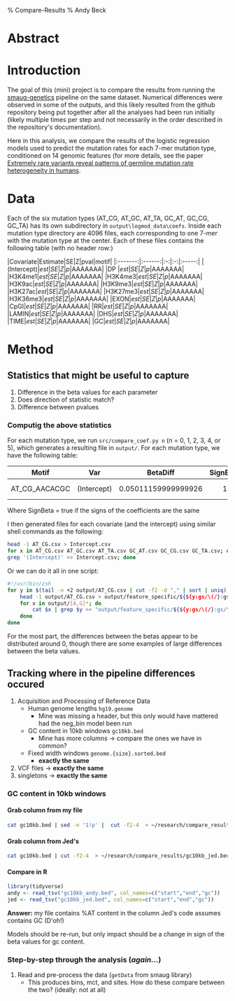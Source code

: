 % Compare-Results
% Andy Beck

# Abstract

# Introduction

The goal of this (mini) project is to compare the results from running the [smaug-genetics](http://github.com/carjed/smaug-genetics) pipeline
on the same dataset. Numerical differences were observed in some of the outputs, and this likely resulted from the github repository being put together
after all the analyses had been run initially (likely multiple times per step and not necessarily in the order described in the repository's documentation).

Here in this analysis, we compare the results of the logistic regression models used to predict the mutation rates for each 7-mer mutation type, conditioned
on 14 genomic features (for more details, see the paper [Extremely rare variants reveal patterns of germline mutation rate heterogeneity in humans](https://www.nature.com/articles/s41467-018-05936-5).

# Data
Each of the six mutation types (AT\_CG, AT\_GC, AT\_TA, GC\_AT, GC\_CG, GC\_TA) has its own subdirectory in `output\logmod_data\coefs`. Inside each mutation type directory are 
4096 files, each corresponding to one 7-mer with the mutation type at the center. Each of these files contains the following table (with no header row:)

|Covariate|Estimate|SE|Z|pval|motif|
|:-------:|:------:|:-:|:-:|:-----:|
|(Intercept)|*est*|*SE*|*Z*|*p*|AAAAAAA|
|DP       |*est*|*SE*|*Z*|*p*|AAAAAAA|
|H3K4me1|*est*|*SE*|*Z*|*p*|AAAAAAA|
|H3K4me3|*est*|*SE*|*Z*|*p*|AAAAAAA|
|H3K9ac|*est*|*SE*|*Z*|*p*|AAAAAAA|
|H3K9me3|*est*|*SE*|*Z*|*p*|AAAAAAA|
|H3K27ac|*est*|*SE*|*Z*|*p*|AAAAAAA|
|H3K27me3|*est*|*SE*|*Z*|*p*|AAAAAAA|
|H3K36me3|*est*|*SE*|*Z*|*p*|AAAAAAA|
|EXON|*est*|*SE*|*Z*|*p*|AAAAAAA|
|CpGI|*est*|*SE*|*Z*|*p*|AAAAAAA|
|RR|*est*|*SE*|*Z*|*p*|AAAAAAA|
|LAMIN|*est*|*SE*|*Z*|*p*|AAAAAAA|
|DHS|*est*|*SE*|*Z*|*p*|AAAAAAA|
|TIME|*est*|*SE*|*Z*|*p*|AAAAAAA|
|GC|*est*|*SE*|*Z*|*p*|AAAAAAA|


# Method

## Statistics that might be useful to capture

1. Difference in the beta values for each parameter
2. Does direction of statistic match?
3. Difference between pvalues

### Computig the above statistics

For each mutation type, we run `src/compare_coef.py n` (n = 0, 1, 2, 3, 4, or 5), which generates a resulting file in `output/`. For each mutation type, we have the following table:

|Motif|Var|BetaDiff|SignBeta|PDiff|
|:---:|:-:|:------:|:------:|:---:|
|AT\_CG\_AACACGC|(Intercept)|0.05011159999999926|1|5.348999999999999e-05|

Where SignBeta = true if the signs of the coefficients are the same

I then generated files for each covariate (and the intercept) using similar shell commands as the following:

```bash
head -1 AT_CG.csv > Intercept.csv
for x in AT_CG.csv AT_GC.csv AT_TA.csv GC_AT.csv GC_CG.csv GC_TA.csv; do cat $x | \
grep '(Intercept)' >> Intercept.csv; done
```

Or we can do it all in one script:

```bash
#!/usr/bin/zsh
for y in $(tail -n +2 output/AT_CG.csv | cut -f2 -d "," | sort | uniq); do
	head -1 output/AT_CG.csv > output/feature_specific/${${y:gs/\(/}:gs/\)/}.csv
	for x in output/[A,G]*; do
		cat $x | grep $y >> "output/feature_specific/${${y:gs/\(/}:gs/\)/}.csv"
	done
done
```

For the most part, the differences between the betas appear to be distributed around 0, though there are some examples of large differences between the beta values.

## Tracking where in the pipeline differences occured

1. Acquisition and Processing of Reference Data
    * Human genome lengths `hg19.genome`
      * Mine was missing a header, but this only would have mattered had the neg\_bin model been run 
    * GC content in 10kb windows `gc10kb.bed`
      * Mine has more columns -> compare the ones we have in common?
    * Fixed width windows `genome.{size}.sorted.bed`
      * **exactly the same**
2. VCF files -> **exactly the same**
3. singletons -> **exactly the same**

### GC content in 10kb windows

#### Grab column from my file
```bash
cat gc10kb.bed | sed -n '1!p' |  cut -f2-4  > ~/research/compare_results/gc10kb_andy.bed
```

#### Grab column from Jed's
```bash
cat gc10kb.bed | cut -f2-4  > ~/research/compare_results/gc10kb_jed.bed
```

#### Compare in R
```r
library(tidyverse)
andy <- read_tsv("gc10kb_andy.bed", col_names=c("start","end","gc"))
jed <- read_tsv("gc10kb_jed.bed", col_names=c("start","end","gc"))
```

**Answer:** my file contains %AT content in the column Jed's code assumes contains GC (D'oh!)

Models should be re-run, but only impact should be a change in sign of the beta values for gc content.

### Step-by-step through the analysis (*again...*)
1. Read and pre-process the data (`getData` from smaug library)
    * This produces bins, mct, and sites. How do these compare between the two? (ideally: not at all) 